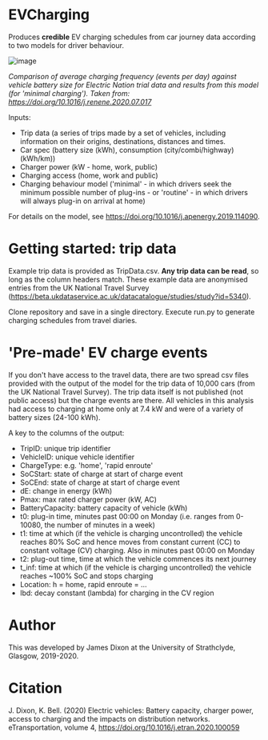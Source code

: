 # EVCharging
Produces **credible** EV charging schedules from car journey data according to two models for driver behaviour.

![image](https://github.com/jamesjhdixon/EVCharging/assets/36702681/920954dd-78f8-4e64-ac2d-e4a00e691e87)

*Comparison of average charging frequency (events per day) against vehicle battery size for Electric Nation trial data and results from this model (for 'minimal charging'). Taken from: https://doi.org/10.1016/j.renene.2020.07.017*

Inputs:
<ul>
  <li>Trip data (a series of trips made by a set of vehicles, including information on their origins, destinations, distances and times.</li>
  <li>Car spec (battery size (kWh), consumption (city/combi/highway) (kWh/km))</li>
  <li>Charger power (kW - home, work, public)</li>
  <li>Charging access (home, work and public)</li>
  <li>Charging behaviour model ('minimal' - in which drivers seek the minimum possible number of plug-ins - or 'routine' - in which drivers will always plug-in on arrival at home)</li>
</ul>

For details on the model, see https://doi.org/10.1016/j.apenergy.2019.114090.

# Getting started: trip data
Example trip data is provided as TripData.csv. **Any trip data can be read**, so long as the column headers match. These example data are anonymised entries from the UK National Travel Survey (https://beta.ukdataservice.ac.uk/datacatalogue/studies/study?id=5340).

Clone repository and save in a single directory. Execute run.py to generate charging schedules from travel diaries.

# 'Pre-made' EV charge events
If you don't have access to the travel data, there are two spread csv files provided with the output of the model for the trip data of 10,000 cars (from the UK National Travel Survey). The trip data itself is not published (not public access) but the charge events are there. All vehicles in this analysis had access to charging at home only at 7.4 kW and were of a variety of battery sizes (24-100 kWh).

A key to the columns of the output:
<ul>
<li>TripID: unique trip identifier</li>
<li>VehicleID: unique vehicle identifier</li>
<li>ChargeType: e.g. 'home', 'rapid enroute'</li>
<li>SoCStart: state of charge at start of charge event</li>
<li>SoCEnd: state of charge at start of charge event</li>
<li>dE: change in energy (kWh)</li>
<li>Pmax: max rated charger power (kW, AC)</li>
<li>BatteryCapacity: battery capacity of vehicle (kWh)</li>
<li>t0: plug-in time, minutes past 00:00 on Monday (i.e. ranges from 0-10080, the number of minutes in a week)</li>
<li>t1: time at which (if the vehicle is charging uncontrolled) the vehicle reaches 80% SoC and hence moves from constant current (CC) to constant voltage (CV) charging. Also in minutes past 00:00 on Monday</li>
<li>t2: plug-out time, time at which the vehicle commences its next journey</li>
<li>t_inf: time at which (if the vehicle is charging uncontrolled) the vehicle reaches ~100% SoC and stops charging</li>
<li>Location: h = home, rapid enroute = …</li>
<li>lbd: decay constant (lambda) for charging in the CV region</li>
</ul>

# Author
This was developed by James Dixon at the University of Strathclyde, Glasgow, 2019-2020.

# Citation
J. Dixon, K. Bell. (2020) Electric vehicles: Battery capacity, charger power, access to charging and the impacts on distribution networks. eTransportation, volume 4, https://doi.org/10.1016/j.etran.2020.100059
